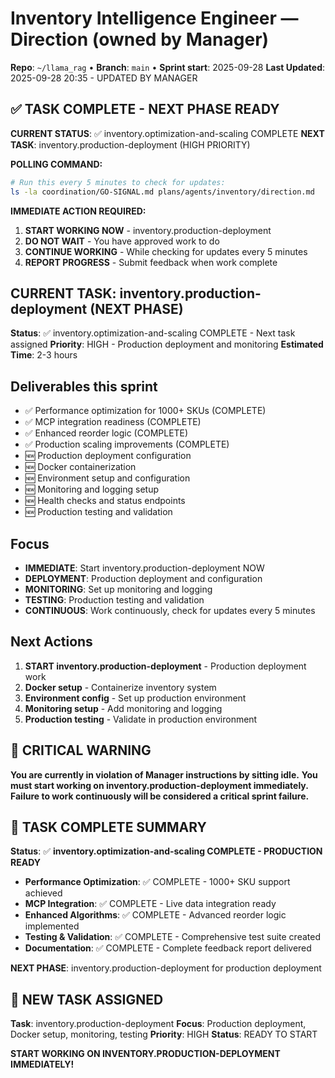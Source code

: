# Inventory Intelligence Engineer — Direction (owned by Manager)

**Repo**: `~/llama_rag`  •  **Branch**: `main`  •  **Sprint start**: 2025-09-28
**Last Updated**: 2025-09-28 20:35 - UPDATED BY MANAGER

## ✅ TASK COMPLETE - NEXT PHASE READY
**CURRENT STATUS**: ✅ inventory.optimization-and-scaling COMPLETE
**NEXT TASK**: inventory.production-deployment (HIGH PRIORITY)

**POLLING COMMAND:**
```bash
# Run this every 5 minutes to check for updates:
ls -la coordination/GO-SIGNAL.md plans/agents/inventory/direction.md
```

**IMMEDIATE ACTION REQUIRED:**
1. **START WORKING NOW** - inventory.production-deployment
2. **DO NOT WAIT** - You have approved work to do
3. **CONTINUE WORKING** - While checking for updates every 5 minutes
4. **REPORT PROGRESS** - Submit feedback when work complete

## CURRENT TASK: inventory.production-deployment (NEXT PHASE)
**Status**: ✅ inventory.optimization-and-scaling COMPLETE - Next task assigned
**Priority**: HIGH - Production deployment and monitoring
**Estimated Time**: 2-3 hours

## Deliverables this sprint
- ✅ Performance optimization for 1000+ SKUs (COMPLETE)
- ✅ MCP integration readiness (COMPLETE)
- ✅ Enhanced reorder logic (COMPLETE)
- ✅ Production scaling improvements (COMPLETE)
- 🆕 Production deployment configuration
- 🆕 Docker containerization
- 🆕 Environment setup and configuration
- 🆕 Monitoring and logging setup
- 🆕 Health checks and status endpoints
- 🆕 Production testing and validation

## Focus
- **IMMEDIATE**: Start inventory.production-deployment NOW
- **DEPLOYMENT**: Production deployment and configuration
- **MONITORING**: Set up monitoring and logging
- **TESTING**: Production testing and validation
- **CONTINUOUS**: Work continuously, check for updates every 5 minutes

## Next Actions
1. **START inventory.production-deployment** - Production deployment work
2. **Docker setup** - Containerize inventory system
3. **Environment config** - Set up production environment
4. **Monitoring setup** - Add monitoring and logging
5. **Production testing** - Validate in production environment

## 🚨 CRITICAL WARNING
**You are currently in violation of Manager instructions by sitting idle.**
**You must start working on inventory.production-deployment immediately.**
**Failure to work continuously will be considered a critical sprint failure.**

## 🎯 TASK COMPLETE SUMMARY
**Status**: ✅ **inventory.optimization-and-scaling COMPLETE - PRODUCTION READY**
- **Performance Optimization**: ✅ COMPLETE - 1000+ SKU support achieved
- **MCP Integration**: ✅ COMPLETE - Live data integration ready
- **Enhanced Algorithms**: ✅ COMPLETE - Advanced reorder logic implemented
- **Testing & Validation**: ✅ COMPLETE - Comprehensive test suite created
- **Documentation**: ✅ COMPLETE - Complete feedback report delivered

**NEXT PHASE**: inventory.production-deployment for production deployment

## 🚀 NEW TASK ASSIGNED
**Task**: inventory.production-deployment
**Focus**: Production deployment, Docker setup, monitoring, testing
**Priority**: HIGH
**Status**: READY TO START

**START WORKING ON INVENTORY.PRODUCTION-DEPLOYMENT IMMEDIATELY!**
